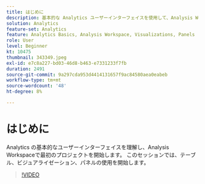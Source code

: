 ```yaml
---
title: はじめに
description: 基本的な Analytics ユーザーインターフェイスを使用して、Analysis Workspaceで最初のプロジェクトを開始し、テーブル、ビジュアライゼーション、パネルの使用を開始します。
solution: Analytics
feature-set: Analytics
feature: Analytics Basics, Analysis Workspace, Visualizations, Panels
role: User
level: Beginner
kt: 10475
thumbnail: 343349.jpeg
exl-id: e7c8a227-bd03-46d8-b463-e7331233f7fb
duration: 2491
source-git-commit: 9a297cda953d4414131657f9ac84580aea0eabeb
workflow-type: tm+mt
source-wordcount: '48'
ht-degree: 8%

---
```


# はじめに

Analytics の基本的なユーザーインターフェイスを理解し、Analysis Workspaceで最初のプロジェクトを開始します。 このセッションでは、テーブル、ビジュアライゼーション、パネルの使用を開始します。

>[!VIDEO](https://video.tv.adobe.com/v/343349/?quality=12&learn=on)
